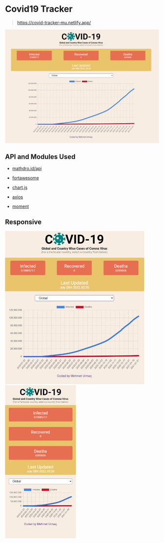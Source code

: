 # Covid19 Tracker

> https://covid-tracker-mu.netlify.app/

![covid19tracker](img/covid.png)

## API and Modules Used

- [mathdro.id/api](https://covid19.mathdro.id/api)

- [fortawesome](https://fortawesome.com/)

- [chart.js](https://www.npmjs.com/package/chart.js)

- [axios](https://www.npmjs.com/package/axios)

- [moment](https://www.npmjs.com/package/moment)

## Responsive

<img src="img/covid-tablet.png" alt="drawing" height="500"/>
<img src="img/covid-mobile.png" alt="drawing" height="500"/>

